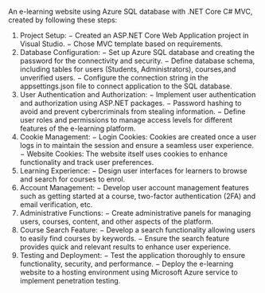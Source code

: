 An e-learning website using Azure SQL database with .NET Core C# MVC, created by following these steps:
1.	Project Setup:
−	Created an ASP.NET Core Web Application project in Visual Studio.
−	Chose MVC template based on requirements.
2.	Database Configuration:
−	Set up Azure SQL database and creating the password for the connectivity and security.
−	Define database schema, including tables for users (Students, Administrators), courses,and unverified users.
−	Configure the connection string in the appsettings.json file to connect application to the SQL database.
3.	User Authentication and Authorization:
−	Implement user authentication and authorization using ASP.NET packages.
−	Password hashing to avoid and prevent cybercriminals from stealing information.
−	Define user roles and permissions to manage access levels for different features of the e-learning platform.
4. Cookie Management:
− Login Cookies: Cookies are created
once a user logs in to maintain the
session and ensure a seamless user
experience.
− Website Cookies: The website itself
uses cookies to enhance
functionality and track user
preferences.
5.	Learning Experience:
−	Design user interfaces for learners to browse and search for courses to enrol.
6.	Account Management:
−	Develop user account management features such as getting started at a course, two-factor authentication (2FA) and email verification, etc.
7.	Administrative Functions:
−	Create administrative panels for managing users, courses, content, and other aspects of the platform.
8. Course Search Feature:
− Develop a search functionality
allowing users to easily find courses
by keywords.
− Ensure the search feature provides
quick and relevant results to
enhance user experience.
9.	Testing and Deployment:
−	Test the application thoroughly to ensure functionality, security, and performance.
−	Deploy the e-learning website to a hosting environment using Microsoft Azure service to implement penetration testing.
